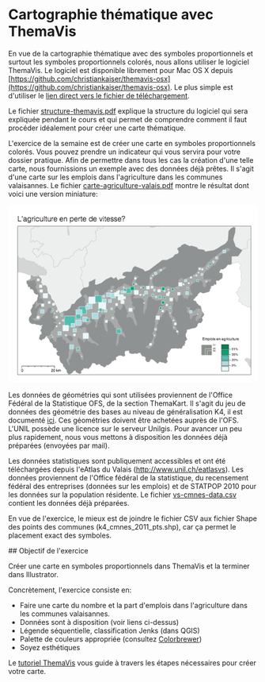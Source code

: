 # Cartographie thématique avec ThemaVis

En vue de la cartographie thématique avec des symboles proportionnels et surtout les symboles proportionnels colorés, nous allons utiliser le logiciel ThemaVis. Le logiciel est disponible librement pour Mac OS X depuis [https://github.com/christiankaiser/themavis-osx](https://github.com/christiankaiser/themavis-osx). Le plus simple est d'utiliser le [lien direct vers le fichier de téléchargement](https://github.com/christiankaiser/themavis-osx/blob/master/releases/ThemaVis-v015.dmg?raw=true).

Le fichier [structure-themavis.pdf](https://github.com/SimonMartinCH/visage/blob/master/06_themavis/structure-themavis.pdf) explique la structure du logiciel qui sera expliquée pendant le cours et qui permet de comprendre comment il faut procéder idéalement pour créer une carte thématique.

L'exercice de la semaine est de créer une carte en symboles proportionnels colorés. Vous pouvez prendre un indicateur qui vous servira pour votre dossier pratique. Afin de permettre dans tous les cas la création d'une telle carte, nous fournissions un exemple avec des données déjà prêtes. Il s'agit d'une carte sur les emplois dans l'agriculture dans les communes valaisannes. Le fichier [carte-agriculture-valais.pdf](https://github.com/christiankaiser/visage/blob/master/semaine-06/carte-agriculture-valais.pdf) montre le résultat dont voici une version miniature:

![Résultat de l'exercice ThemaVis](carte-agriculture-valais-miniature.png)

Les données de géométries qui sont utilisées proviennent de l'Office Fédéral de la Statistique OFS, de la section ThemaKart. Il s'agit du jeu de données des géométrie des bases au niveau de généralisation K4, il est documenté [ici](http://www.bfs.admin.ch/bfs/portal/fr/index/regionen/thematische_karten/01/02.html). Ces géométries doivent être achetées auprès de l'OFS. L'UNIL possède une licence sur le serveur Unilgis. Pour avancer un peu plus rapidement, nous vous mettons à disposition les données déjà préparées (envoyées par mail).

Les données statistiques sont publiquement accessibles et ont été téléchargées depuis l'eAtlas du Valais (http://www.unil.ch/eatlasvs). Les données proviennent de l'Office fédéral de la statistique, du recensement fédéral des entreprises (données sur les emplois) et de STATPOP 2010 pour les données sur la population résidente. Le fichier [vs-cmnes-data.csv](https://github.com/SimonMartinCH/visage/blob/master/06_themavis/vs-cmnes-data.csv) contient les données déjà préparées.

En vue de l'exercice, le mieux est de joindre le fichier CSV aux fichier Shape des points des communes (k4_cmnes_2011_pts.shp), car ça permet le placement exact des symboles.


## Objectif de l'exercice

Créer une carte en symboles proportionnels dans ThemaVis et la terminer dans Illustrator.

Concrètement, l'exercice consiste en:

+ Faire une carte du nombre et la part d'emplois dans l'agriculture dans les communes valaisannes.
+ Données sont à disposition (voir liens ci-dessus)
+ Légende séquentielle, classification Jenks (dans QGIS)
+ Palette de couleurs appropriée (consultez [Colorbrewer](http://colorbrewer2.org))
+ Soyez esthétiques

Le [tutoriel ThemaVis](https://www.youtube.com/playlist?list=PLbjixabFMUzOo232IOnPQNVPjzs8Nxg66) vous guide à travers les étapes nécessaires pour créer votre carte.


